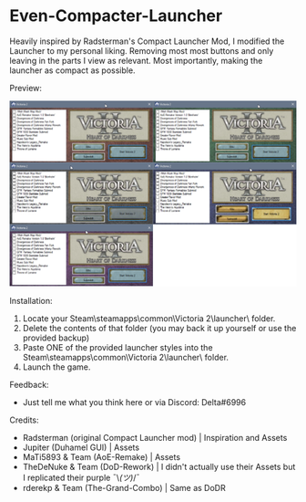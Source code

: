 # Even-Compacter-Launcher
Heavily inspired by Radsterman's Compact Launcher Mod, I modified the Launcher to my personal liking. Removing most most buttons and only leaving in the parts I view as relevant. Most importantly, making the launcher as compact as possible.

Preview:

![Preview Image of all 5 Styles](https://github.com/DeltaE7/Even-Compacter-Launcher/blob/main/ECL%20Preview.png?raw=true)

Installation:
  1. Locate your Steam\steamapps\common\Victoria 2\launcher\ folder.
  2. Delete the contents of that folder (you may back it up yourself or use the provided backup)
  3. Paste ONE of the provided launcher styles into the Steam\steamapps\common\Victoria 2\launcher\ folder.
  4. Launch the game.

Feedback:
  - Just tell me what you think here or via Discord: Delta#6996

Credits:
  - Radsterman (original Compact Launcher mod)  | Inspiration and Assets
  - Jupiter (Duhamel GUI)                       | Assets
  - MaTi5893 & Team (AoE-Remake)                | Assets
  - TheDeNuke & Team (DoD-Rework)               | I didn't actually use their Assets but I replicated their purple ¯\\_(ツ)_/¯
  - rderekp & Team (The-Grand-Combo)            | Same as DoDR 
